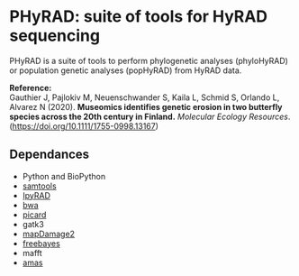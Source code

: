 # PHyRAD: suite of tools for HyRAD sequencing


PHyRAD is a suite of tools to perform phylogenetic analyses (phyloHyRAD) or population genetic analyses (popHyRAD) from HyRAD data. 


**Reference:**   
Gauthier J, Pajlokiv M, Neuenschwander S, Kaila L, Schmid S, Orlando L, Alvarez N (2020). **Museomics identifies genetic erosion in two butterfly species across the 20th century in Finland.**  _Molecular Ecology Resources_.
(https://doi.org/10.1111/1755-0998.13167)


## Dependances

* Python and BioPython
* [samtools](http://www.htslib.org/)
* [IpyRAD](https://ipyrad.readthedocs.io)
* [bwa](http://bio-bwa.sourceforge.net/)
* [picard](https://broadinstitute.github.io/picard/)
* gatk3
* [mapDamage2](https://ginolhac.github.io/mapDamage)
* [freebayes](https://github.com/ekg/freebayes)
* mafft
* [amas](https://github.com/marekborowiec/AMAS)

